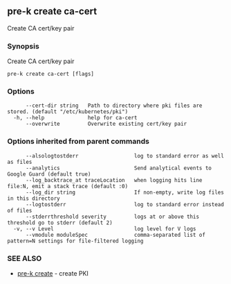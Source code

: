 ## pre-k create ca-cert

Create CA cert/key pair

### Synopsis

Create CA cert/key pair

```
pre-k create ca-cert [flags]
```

### Options

```
      --cert-dir string   Path to directory where pki files are stored. (default "/etc/kubernetes/pki")
  -h, --help              help for ca-cert
      --overwrite         Overwrite existing cert/key pair
```

### Options inherited from parent commands

```
      --alsologtostderr                  log to standard error as well as files
      --analytics                        Send analytical events to Google Guard (default true)
      --log_backtrace_at traceLocation   when logging hits line file:N, emit a stack trace (default :0)
      --log_dir string                   If non-empty, write log files in this directory
      --logtostderr                      log to standard error instead of files
      --stderrthreshold severity         logs at or above this threshold go to stderr (default 2)
  -v, --v Level                          log level for V logs
      --vmodule moduleSpec               comma-separated list of pattern=N settings for file-filtered logging
```

### SEE ALSO

* [pre-k create](pre-k_create.md)	 - create PKI

